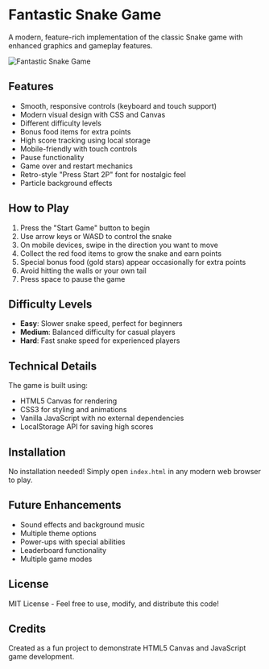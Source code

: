 # Fantastic Snake Game

A modern, feature-rich implementation of the classic Snake game with enhanced graphics and gameplay features.

![Fantastic Snake Game](https://github.com/toprak1919/fantastic-snake-game/raw/main/screenshots/game.png)

## Features

- Smooth, responsive controls (keyboard and touch support)
- Modern visual design with CSS and Canvas
- Different difficulty levels
- Bonus food items for extra points
- High score tracking using local storage
- Mobile-friendly with touch controls
- Pause functionality
- Game over and restart mechanics
- Retro-style "Press Start 2P" font for nostalgic feel
- Particle background effects

## How to Play

1. Press the "Start Game" button to begin
2. Use arrow keys or WASD to control the snake
3. On mobile devices, swipe in the direction you want to move
4. Collect the red food items to grow the snake and earn points
5. Special bonus food (gold stars) appear occasionally for extra points
6. Avoid hitting the walls or your own tail
7. Press space to pause the game

## Difficulty Levels

- **Easy**: Slower snake speed, perfect for beginners
- **Medium**: Balanced difficulty for casual players
- **Hard**: Fast snake speed for experienced players

## Technical Details

The game is built using:
- HTML5 Canvas for rendering
- CSS3 for styling and animations
- Vanilla JavaScript with no external dependencies
- LocalStorage API for saving high scores

## Installation

No installation needed! Simply open `index.html` in any modern web browser to play.

## Future Enhancements

- Sound effects and background music
- Multiple theme options
- Power-ups with special abilities
- Leaderboard functionality
- Multiple game modes

## License

MIT License - Feel free to use, modify, and distribute this code!

## Credits

Created as a fun project to demonstrate HTML5 Canvas and JavaScript game development.
